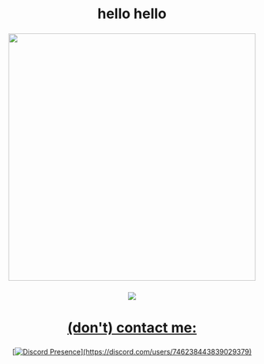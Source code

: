 <h1 align="center">hello hello</h1>

###

<div align="center">
  <img height="500" src="https://i.imgur.com/7UsmuIW.jpeg"  />
</div>

###

###

<div align="center">
  <a href="https://open.spotify.com/user/315gja2k45jtai7dffzkeva6ruxe">
    <img src="https://spotify-github-profile.kittinanx.com/api?user=315gja2k45jtai7dffzkeva6ruxe  />
  </a>
</div>

###

<h1 align="center">(don't) contact me:</h1>

###
<div align="center">

[![Discord Presence](https://lanyard-profile-readme.vercel.app/api/746238443839029379?theme=light&bg=809ecf&animated=false&hideDiscrim=true&borderRadius=30px&idleMessage=Probably%20doing%20something%20else...)](https://discord.com/users/746238443839029379)

</div>
